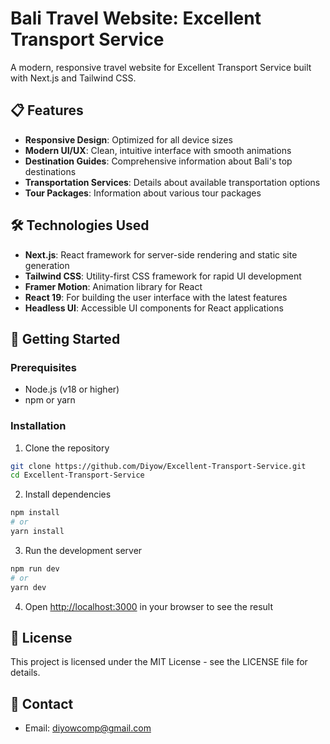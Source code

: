 # Bali Travel Website: Excellent Transport Service

A modern, responsive travel website for Excellent Transport Service built with Next.js and Tailwind CSS.

## 📋 Features

- **Responsive Design**: Optimized for all device sizes
- **Modern UI/UX**: Clean, intuitive interface with smooth animations
- **Destination Guides**: Comprehensive information about Bali's top destinations
- **Transportation Services**: Details about available transportation options
- **Tour Packages**: Information about various tour packages

## 🛠️ Technologies Used

- **Next.js**: React framework for server-side rendering and static site generation
- **Tailwind CSS**: Utility-first CSS framework for rapid UI development
- **Framer Motion**: Animation library for React
- **React 19**: For building the user interface with the latest features
- **Headless UI**: Accessible UI components for React applications


## 🚀 Getting Started

### Prerequisites

- Node.js (v18 or higher)
- npm or yarn

### Installation

1. Clone the repository
```bash
git clone https://github.com/Diyow/Excellent-Transport-Service.git
cd Excellent-Transport-Service
```

2. Install dependencies
```bash
npm install
# or
yarn install
```

3. Run the development server
```bash
npm run dev
# or
yarn dev
```

4. Open [http://localhost:3000](http://localhost:3000) in your browser to see the result

## 📝 License

This project is licensed under the MIT License - see the LICENSE file for details.

## 👥 Contact

- Email: diyowcomp@gmail.com